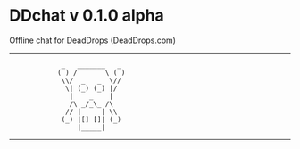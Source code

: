# DDchat v 0.1.0 alpha
Offline chat for DeadDrops (DeadDrops.com)

---------------------------------------------------
                 _   _______   _
                ( ) /       \ ( )
                 \\/  _   _  \//
                  \| (_) (_) |/
                   |    _    |
                   /\ _/_\_ /\
                  // |     | \\
                 (_) |[] []| (_)
                     |_____|
---------------------------------------------------
